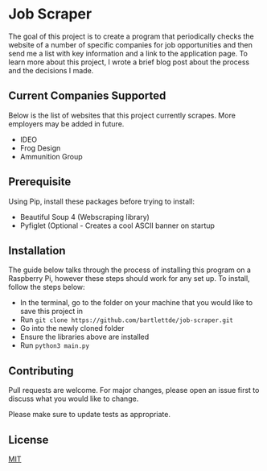 # Job Scraper
The goal of this project is to create a program that periodically checks the website of a number of specific companies for job opportunities and then send 
me a list with key information and a link to the application page. To learn more about this project, I wrote a brief blog post about the process and the decisions I made.

## Current Companies Supported
Below is the list of websites that this project currently scrapes. More employers may be added in future.
- IDEO
- Frog Design
- Ammunition Group

## Prerequisite
Using Pip, install these packages before trying to install:
- Beautiful Soup 4 (Webscraping library)
- Pyfiglet (Optional - Creates a cool ASCII banner on startup

## Installation
The guide below talks through the process of installing this program on a Raspberry Pi, however these steps should work for any set up.
To install, follow the steps below:
- In the terminal, go to the folder on your machine that you would like to save this project in
- Run `git clone https://github.com/bartlettde/job-scraper.git`
- Go into the newly cloned folder
- Ensure the libraries above are installed
- Run `python3 main.py`

## Contributing
Pull requests are welcome. For major changes, please open an issue first to discuss what you would like to change.

Please make sure to update tests as appropriate.

## License
[MIT](https://choosealicense.com/licenses/mit/)
